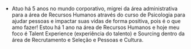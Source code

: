 - Atuo há 5 anos no mundo corporativo, migrei da área administrativa para a área de Recursos Humanos através do curso de Psicologia para ajudar pessoas e impactar suas vidas de forma positiva, pois é o que amo fazer! 
Estou há 1 ano na área de Recursos Humanos e hoje meu foco é Talent Experience (experiência do talento) e Sourcing dentro da área de Recrutamento e Seleção e Pessoas e Cultura.
